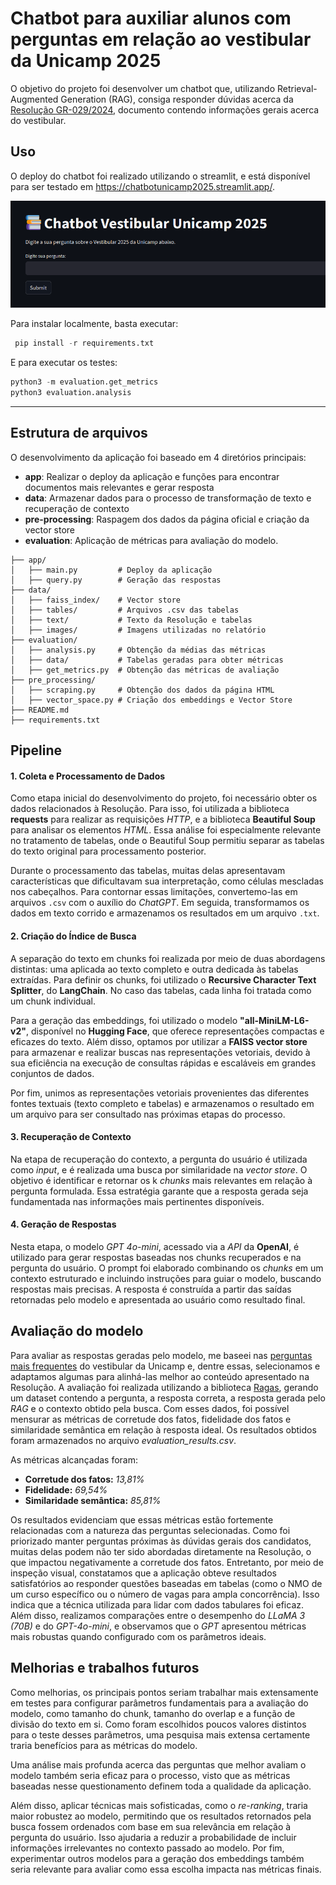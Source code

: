 # Chatbot para auxiliar alunos com perguntas em relação ao vestibular da Unicamp 2025

O objetivo do projeto foi desenvolver um chatbot que, utilizando Retrieval-Augmented Generation (RAG), consiga responder dúvidas acerca da [Resolução GR-029/2024](https://www.pg.unicamp.br/norma/31879/0), documento contendo informações gerais acerca do vestibular. 


## Uso

O deploy do chatbot foi realizado utilizando o streamlit, e está disponível para ser testado em https://chatbotunicamp2025.streamlit.app/.

![](data/images/streamlit.png)

Para instalar localmente, basta executar:

```python
 pip install -r requirements.txt
```
E para executar os testes:

```python
python3 -m evaluation.get_metrics
python3 evaluation.analysis
 ```

---


## Estrutura de arquivos
O desenvolvimento da aplicação foi baseado em 4 diretórios principais:
- **app**: Realizar o deploy da aplicação e funções para encontrar documentos mais relevantes e gerar resposta
- **data**: Armazenar dados para o processo de transformação de texto e recuperação de contexto
- **pre-processing**: Raspagem dos dados da página oficial e criação da vector store
- **evaluation**: Aplicação de métricas para avaliação do modelo.
```
├── app/ 
│   ├── main.py         # Deploy da aplicação
│   ├── query.py        # Geração das respostas
├── data/
│   ├── faiss_index/    # Vector store
│   ├── tables/         # Arquivos .csv das tabelas
│   ├── text/           # Texto da Resolução e tabelas
│   ├── images/         # Imagens utilizadas no relatório
├── evaluation/
│   ├── analysis.py     # Obtenção da médias das métricas
│   ├── data/           # Tabelas geradas para obter métricas
│   ├── get_metrics.py  # Obtenção das métricas de avaliação
├── pre_processing/
│   ├── scraping.py     # Obtenção dos dados da página HTML
│   ├── vector_space.py # Criação dos embeddings e Vector Store
├── README.md 
├── requirements.txt
```


## Pipeline

#### 1. Coleta e Processamento de Dados
Como etapa inicial do desenvolvimento do projeto, foi necessário obter os dados relacionados à Resolução. Para isso, foi utilizada a biblioteca **requests** para realizar as requisições *HTTP*, e a biblioteca **Beautiful Soup** para analisar os elementos *HTML*. Essa análise foi especialmente relevante no tratamento de tabelas, onde o Beautiful Soup permitiu separar as tabelas do texto original para processamento posterior.

Durante o processamento das tabelas, muitas delas apresentavam características que dificultavam sua interpretação, como células mescladas nos cabeçalhos. Para contornar essas limitações, convertemo-las em arquivos ```.csv``` com o auxílio do *ChatGPT*. Em seguida, transformamos os dados em texto corrido e armazenamos os resultados em um arquivo ```.txt```.

#### 2. Criação do Índice de Busca 
A separação do texto em chunks foi realizada por meio de duas abordagens distintas: uma aplicada ao texto completo e outra dedicada às tabelas extraídas. Para definir os chunks, foi utilizado o **Recursive Character Text Splitter**, do **LangChain**. No caso das tabelas, cada linha foi tratada como um chunk individual.

Para a geração das embeddings, foi utilizado o modelo **"all-MiniLM-L6-v2"**, disponível no **Hugging Face**, que oferece representações compactas e eficazes do texto.
Além disso, optamos por utilizar a **FAISS vector store** para armazenar e realizar buscas nas representações vetoriais, devido à sua eficiência na execução de consultas rápidas e escaláveis em grandes conjuntos de dados.

Por fim, unimos as representações vetoriais provenientes das diferentes fontes textuais (texto completo e tabelas) e armazenamos o resultado em um arquivo para ser consultado nas próximas etapas do processo.

#### 3. Recuperação de Contexto
Na etapa de recuperação do contexto, a pergunta do usuário é utilizada como *input*, e é realizada uma busca por similaridade na *vector store*. O objetivo é identificar e retornar os k *chunks* mais relevantes em relação à pergunta formulada. Essa estratégia garante que a resposta gerada seja fundamentada nas informações mais pertinentes disponíveis.

#### 4. Geração de Respostas
Nesta etapa, o modelo *GPT 4o-mini*, acessado via a *API* da **OpenAI**, é utilizado para gerar respostas baseadas nos chunks recuperados e na pergunta do usuário. O prompt foi elaborado combinando os *chunks* em um contexto estruturado e incluindo instruções para guiar o modelo, buscando respostas mais precisas. A resposta é construída a partir das saídas retornadas pelo modelo e apresentada ao usuário como resultado final.


## Avaliação do modelo
Para avaliar as respostas geradas pelo modelo, me baseei nas [perguntas mais frequentes](https://www.comvest.unicamp.br/faq-perguntas-frequentes/) do vestibular da Unicamp e, dentre essas, selecionamos e adaptamos algumas para alinhá-las melhor ao conteúdo apresentado na Resolução. A avaliação foi realizada utilizando a biblioteca [Ragas](https://docs.ragas.io/en/stable/), gerando um dataset contendo a pergunta, a resposta correta, a resposta gerada pelo *RAG* e o contexto obtido pela busca. Com esses dados, foi possível mensurar as métricas de corretude dos fatos, fidelidade dos fatos e similaridade semântica em relação à resposta ideal. Os resultados obtidos foram armazenados no arquivo *evaluation_results.csv*.

As métricas alcançadas foram:

- **Corretude dos fatos:** *13,81%*
- **Fidelidade:** *69,54%*
- **Similaridade semântica:** *85,81%*

Os resultados evidenciam que essas métricas estão fortemente relacionadas com a natureza das perguntas selecionadas. Como foi priorizado manter perguntas próximas às dúvidas gerais dos candidatos, muitas delas podem não ter sido abordadas diretamente na Resolução, o que impactou negativamente a corretude dos fatos. Entretanto, por meio de inspeção visual, constatamos que a aplicação obteve resultados satisfatórios ao responder questões baseadas em tabelas (como o NMO de um curso específico ou o número de vagas para ampla concorrência). Isso indica que a técnica utilizada para lidar com dados tabulares foi eficaz. Além disso, realizamos comparações entre o desempenho do *LLaMA 3 (70B)* e do *GPT-4o-mini*, e observamos que o *GPT* apresentou métricas mais robustas quando configurado com os parâmetros ideais.



## Melhorias e trabalhos futuros
Como melhorias, os principais pontos seriam trabalhar mais extensamente em testes para configurar parâmetros fundamentais para a avaliação do modelo, como tamanho do chunk, tamanho do overlap e a função de divisão do texto em si. Como foram escolhidos poucos valores distintos para o teste desses parâmetros, uma pesquisa mais extensa certamente traria benefícios para as métricas do modelo.

Uma análise mais profunda acerca das perguntas que melhor avaliam o modelo também seria eficaz para o processo, visto que as métricas baseadas nesse questionamento definem toda a qualidade da aplicação.

Além disso, aplicar técnicas mais sofisticadas, como o *re-ranking*, traria maior robustez ao modelo, permitindo que os resultados retornados pela busca fossem ordenados com base em sua relevância em relação à pergunta do usuário. Isso ajudaria a reduzir a probabilidade de incluir informações irrelevantes no contexto passado ao modelo.
Por fim, experimentar outros modelos para a geração dos embeddings também seria relevante para avaliar como essa escolha impacta nas métricas finais.
